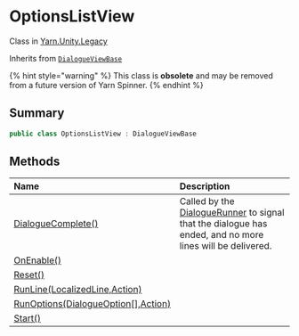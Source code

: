 # OptionsListView

Class in [Yarn.Unity.Legacy](/docs/api/csharp/yarn.unity.legacy.md)

Inherits from [`DialogueViewBase`](/docs/api/csharp/yarn.unity.legacy.dialogueviewbase.md)

{% hint style="warning" %}
This class is <b>obsolete</b> and may be removed from a future version of Yarn Spinner.
{% endhint %}

## Summary



```csharp
public class OptionsListView : DialogueViewBase
```

## Methods

|Name|Description|
|:---|:---|
|[DialogueComplete()](/docs/api/csharp/yarn.unity.legacy.optionslistview.dialoguecomplete.md)|Called by the  [DialogueRunner](yarn.unity.dialoguerunner.md)  to signal that the dialogue has ended, and no more lines will be delivered.|
|[OnEnable()](/docs/api/csharp/yarn.unity.legacy.optionslistview.onenable.md)||
|[Reset()](/docs/api/csharp/yarn.unity.legacy.optionslistview.reset.md)||
|[RunLine(LocalizedLine,Action)](/docs/api/csharp/yarn.unity.legacy.optionslistview.runline.md)||
|[RunOptions(DialogueOption[],Action<int>)](/docs/api/csharp/yarn.unity.legacy.optionslistview.runoptions.md)||
|[Start()](/docs/api/csharp/yarn.unity.legacy.optionslistview.start.md)||

